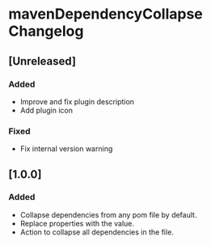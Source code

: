 <!-- Keep a Changelog guide -> https://keepachangelog.com -->

# mavenDependencyCollapse Changelog

## [Unreleased]

### Added
- Improve and fix plugin description
- Add plugin icon

### Fixed
- Fix internal version warning

## [1.0.0]

### Added
- Collapse dependencies from any pom file by default.
- Replace properties with the value.
- Action to collapse all dependencies in the file.
